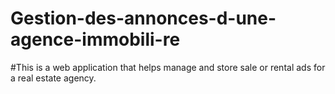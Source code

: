 # Gestion-des-annonces-d-une-agence-immobili-re

#This is a web application that helps manage and store sale or rental ads for a real estate agency.
